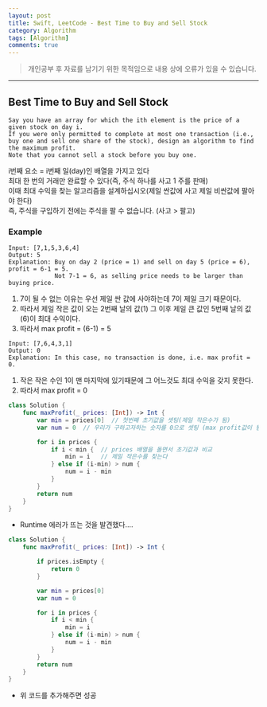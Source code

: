 ```yaml
---
layout: post
title: Swift, LeetCode - Best Time to Buy and Sell Stock
category: Algorithm
tags: [Algorithm]
comments: true
---
```


> 개인공부 후 자료를 남기기 위한 목적임으로 내용 상에 오류가 있을 수 있습니다.      

<hr>

## Best Time to Buy and Sell Stock

```
Say you have an array for which the ith element is the price of a given stock on day i.
If you were only permitted to complete at most one transaction (i.e., buy one and sell one share of the stock), design an algorithm to find the maximum profit.
Note that you cannot sell a stock before you buy one.
```

i번째 요소 = i번째 일(day)인 배열을 가지고 있다<br>
최대 한 번의 거래만 완료할 수 있다(즉, 주식 하나를 사고 1 주를 판매) <br>
이때 최대 수익을 찾는 알고리즘을 설계하십시오(제일 싼값에 사고 제일 비싼값에 팔아야 한다)<br>
즉, 주식을 구입하기 전에는 주식을 팔 수 없습니다. (사고 > 팔고)


### Example

```
Input: [7,1,5,3,6,4]
Output: 5
Explanation: Buy on day 2 (price = 1) and sell on day 5 (price = 6), profit = 6-1 = 5.
             Not 7-1 = 6, as selling price needs to be larger than buying price.
```

1. 7이 될 수 없는 이유는 우선 제일 싼 값에 사야하는데 7이 제일 크기 때문이다.
2. 따라서 제일 작은 값이 오는 2번째 날의 값(1) 그 이후 제일 큰 값인 5번째 날의 값(6)이 최대 수익이다.
3. 따라서 max profit = (6-1) = 5

```
Input: [7,6,4,3,1]
Output: 0
Explanation: In this case, no transaction is done, i.e. max profit = 0.
```

1. 작은 작은 수인 1이 맨 마지막에 있기때문에 그 어느것도 최대 수익을 갖지 못한다.
2. 따라서 max profit = 0


```swift
class Solution {
    func maxProfit(_ prices: [Int]) -> Int {
        var min = prices[0]  // 첫번째 초기값을 셋팅(제일 작은수가 됨)
        var num = 0  // 우리가 구하고자하는 숫자를 0으로 셋팅 (max profit값이 됨)

        for i in prices {
            if i < min {  // prices 배열을 돌면서 초기값과 비교
                min = i   // 제일 작은수를 찾는다
            } else if (i-min) > num {
                num = i - min
            }
        }
        return num
    }
}
```

- Runtime 에러가 뜨는 것을 발견했다....

```swift
class Solution {
    func maxProfit(_ prices: [Int]) -> Int {

        if prices.isEmpty {
            return 0
        }

        var min = prices[0]
        var num = 0

        for i in prices {
            if i < min {
                min = i
            } else if (i-min) > num {
                num = i - min
            }
        }
        return num
    }
}
```

- 위 코드를 추가해주면 성공 

